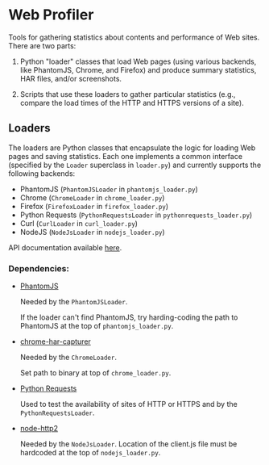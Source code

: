 Web Profiler
============

Tools for gathering statistics about contents and performance of Web sites.
There are two parts:

1. Python "loader" classes that load Web pages (using various backends, like
PhantomJS, Chrome, and Firefox) and produce summary statistics, HAR files,
and/or screenshots.

2. Scripts that use these loaders to gather particular statistics (e.g.,
compare the load times of the HTTP and HTTPS versions of a site).


Loaders
-------

The loaders are Python classes that encapsulate the logic for loading Web pages
and saving statistics. Each one implements a common interface (specified by the
`Loader` superclass in `loader.py`) and currently supports the following
backends:

* PhantomJS (`PhantomJSLoader` in `phantomjs_loader.py`)
* Chrome (`ChromeLoader` in `chrome_loader.py`)
* Firefox (`FirefoxLoader` in `firefox_loader.py`)
* Python Requests (`PythonRequestsLoader` in `pythonrequests_loader.py`)
* Curl (`CurlLoader` in `curl_loader.py`)
* NodeJS (`NodeJsLoader` in `nodejs_loader.py`)

API documentation available [here](http://webloader.readthedocs.org/en/latest/).
	
	
### Dependencies:

* [PhantomJS](http://phantomjs.org)

	Needed by the `PhantomJSLoader`.

	If the loader can't find PhantomJS, try harding-coding the path to
	PhantomJS at the top of `phantomjs_loader.py`.
	
* [chrome-har-capturer](https://github.com/cyrus-and/chrome-har-capturer)

	Needed by the `ChromeLoader`.

	Set path to binary at top of `chrome_loader.py`.

* [Python Requests](http://docs.python-requests.org)

    Used to test the availability of sites of HTTP or HTTPS and by the 
    `PythonRequestsLoader`.

* [node-http2](https://github.com/molnarg/node-http2)

    Needed by the `NodeJsLoader`. Location of the client.js file must be
    hardcoded at the top of `nodejs_loader.py`.

